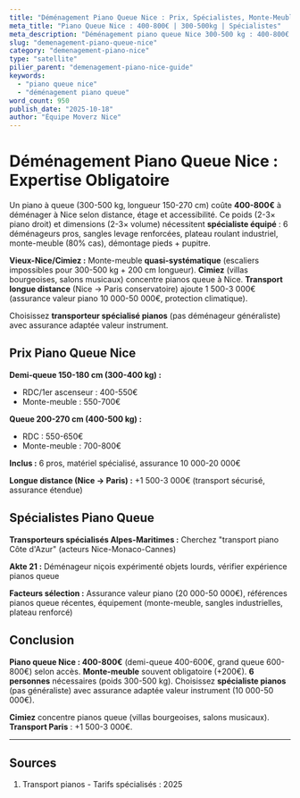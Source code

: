 ```yaml
---
title: "Déménagement Piano Queue Nice : Prix, Spécialistes, Monte-Meuble"
meta_title: "Piano Queue Nice : 400-800€ | 300-500kg | Spécialistes"
meta_description: "Déménagement piano queue Nice 300-500 kg : 400-800€ selon distance/étage. Monte-meuble souvent obligatoire +200€. Démontage pieds. Spécialistes. Guide."
slug: "demenagement-piano-queue-nice"
category: "demenagement-piano-nice"
type: "satellite"
pilier_parent: "demenagement-piano-nice-guide"
keywords:
  - "piano queue nice"
  - "déménagement piano queue"
word_count: 950
publish_date: "2025-10-18"
author: "Équipe Moverz Nice"
---
```


# Déménagement Piano Queue Nice : Expertise Obligatoire

Un piano à queue (300-500 kg, longueur 150-270 cm) coûte **400-800€** à déménager à Nice selon distance, étage et accessibilité. Ce poids (2-3× piano droit) et dimensions (2-3× volume) nécessitent **spécialiste équipé** : 6 déménageurs pros, sangles levage renforcées, plateau roulant industriel, monte-meuble (80% cas), démontage pieds + pupitre.

**Vieux-Nice/Cimiez :** Monte-meuble **quasi-systématique** (escaliers impossibles pour 300-500 kg + 200 cm longueur). **Cimiez** (villas bourgeoises, salons musicaux) concentre pianos queue à Nice. **Transport longue distance** (Nice → Paris conservatoire) ajoute 1 500-3 000€ (assurance valeur piano 10 000-50 000€, protection climatique).

Choisissez **transporteur spécialisé pianos** (pas déménageur généraliste) avec assurance adaptée valeur instrument.

## Prix Piano Queue Nice

**Demi-queue 150-180 cm (300-400 kg) :**
- RDC/1er ascenseur : 400-550€
- Monte-meuble : 550-700€

**Queue 200-270 cm (400-500 kg) :**
- RDC : 550-650€
- Monte-meuble : 700-800€

**Inclus :** 6 pros, matériel spécialisé, assurance 10 000-20 000€

**Longue distance (Nice → Paris) :** +1 500-3 000€ (transport sécurisé, assurance étendue)

## Spécialistes Piano Queue

**Transporteurs spécialisés Alpes-Maritimes :** Cherchez "transport piano Côte d'Azur" (acteurs Nice-Monaco-Cannes)

**Akte 21 :** Déménageur niçois expérimenté objets lourds, vérifier expérience pianos queue

**Facteurs sélection :** Assurance valeur piano (20 000-50 000€), références pianos queue récentes, équipement (monte-meuble, sangles industrielles, plateau renforcé)

## Conclusion

**Piano queue Nice : 400-800€** (demi-queue 400-600€, grand queue 600-800€) selon accès. **Monte-meuble** souvent obligatoire (+200€). **6 personnes** nécessaires (poids 300-500 kg). Choisissez **spécialiste pianos** (pas généraliste) avec assurance adaptée valeur instrument (10 000-50 000€).

**Cimiez** concentre pianos queue (villas bourgeoises, salons musicaux). **Transport Paris** : +1 500-3 000€.

---

## Sources

1. Transport pianos - Tarifs spécialisés : 2025


